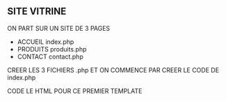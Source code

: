 ## SITE VITRINE

ON PART SUR UN SITE DE 3 PAGES
*   ACCUEIL         index.php
*   PRODUITS        produits.php
*   CONTACT         contact.php

CREER LES 3 FICHIERS .php
ET ON COMMENCE PAR CREER LE CODE DE index.php

CODE LE HTML POUR CE PREMIER TEMPLATE